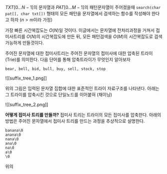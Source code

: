 $TXT[0...N-1]$의 문자열과 $PAT[0...M-1]$의 패턴문자열이 주어졌을때 `search(char pat[], char txt[])` 형태의 모든 패턴을 문자열에서 검색하는 함수를 작성해야 한다고 하자 ($n > m$이라 가정) 

가장 빠른 시간복잡도는 $O(N)$일 것이다. 이글에서는 문자열에 전처리과정을 거쳐서 접미사트리를 $O(N)$의 시간복잡도에 만든 뒤, 모든 패턴검색을 $O(M)$의 시간복잡도로 검색가능하게 만들것이다.

주어진 문자열에 대한 접미사트리는 주어진 문자열의 접미사에 대한 압축된 트라이(Trie)를 의미한다. 다음 단어를 통해 압축트라이가 무엇인지 알아보자

```
bear, bell, bid, bull, buy, sell, stock, stop
```

![[suffix_tree_1.png]]

위의 그림은 입력된 문자열 집합에 대한 표준적인 트라이 자료구조를 나타낸다. 아래는 그 트라이를 압축시킨 것으로 단일노드를 이어붙혀 (채이닝) 

![[suffix_tree_2.png]]

**어떻게 접미사 트리를 만들까?** 접미사 트리는 트라이의 모든 접미사를 압축한다. 아래의 방법은 주어진 문자열에서 접미사 트리를 만드는 과정을 추상적으로 설명한다.

```
banana\0
anana\0
nana\0
ana\0
na\0
a\0
\0
```

위의 